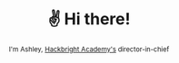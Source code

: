 <h1 align="center">
  ✌️ Hi there!
</h1>
<p align="center"><sub>I'm Ashley, <a href="https://hackbrightacademy.com">Hackbright Academy's</a> director-in-chief</sub></p>

